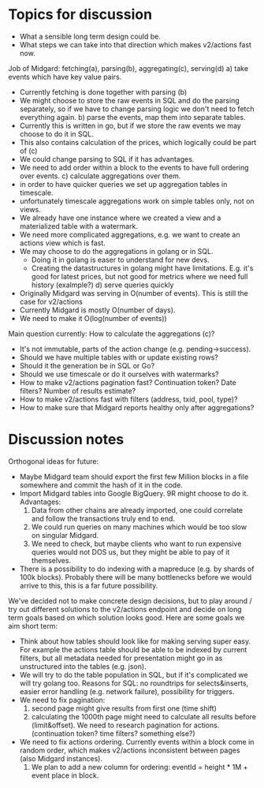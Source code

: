 # Topics for discussion
- What a sensible long term design could be.
- What steps we can take into that direction which makes v2/actions fast now.

Job of Midgard: fetching(a), parsing(b), aggregating(c), serving(d)
a) take events which have key value pairs.
* Currently fetching is done together with parsing (b)
* We might choose to store the raw events in SQL and do the parsing separately, so if we have to change
  parsing logic we don't need to fetch everything again.
  b) parse the events, map them into separate tables.
* Currently this is written in go, but if we store the raw events we may choose to do it in SQL.
* This also contains calculation of the prices, which logically could be part of (c)
* We could change parsing to SQL if it has advantages.
* We need to add order within a block to the events to have full ordering over events.
  c) calculate aggregations over them.
* in order to have quicker queries we set up aggregation tables in timescale.
* unfortunately timescale aggregations work on simple tables only, not on views.
* We already have one instance where we created a view and a materialized table with a watermark.
* We need more complicated aggregations, e.g. we want to create an actions view which is fast.
* We may choose to do the aggregations in golang or in SQL.
    - Doing it in golang is easer to understand for new devs.
    - Creating the datastructures in golang might have limitations. E.g. it's good for latest prices,
      but not good for metrics where we need full history (exalmple?)
      d) serve queries quickly
* Originally Midgard was serving in O(number of events). This is still the case for v2/actions
* Currently Midgard is mostly O(number of days).
* We need to make it O(log(number of events))

Main question currently: How to calculate the aggregations (c)?
* It's not immutable, parts of the action change (e.g. pending->success).
* Should we have multiple tables with or update existing rows?
* Should it the generation be in SQL or Go?
* Should we use timescale or do it ourselves with watermarks?
* How to make v2/actions pagination fast? Continuation token? Date filters? Number of results estimate?
* How to make v2/actions fast with filters (address, txid, pool, type)?
* How to make sure that Midgard reports healthy only after aggregations?

# Discussion notes

Orthogonal ideas for future:
* Maybe Midgard team should export the first few Million blocks in a file somewhere and commit the hash of
  it in the code.
* Import Midgard tables into Google BigQuery. 9R might choose to do it. Advantages:
    1) Data from other chains are already imported, one could correlate and follow the transactions
       truly end to end.
    2) We could run queries on many machines which would be too slow on singular Midgard.
    3) We need to check, but maybe clients who want to run expensive queries would not DOS us, but
       they might be able to pay of it themselves.
* There is a possibility to do indexing with a mapreduce (e.g. by shards of 100k blocks).
  Probably there will be many bottlenecks before we would arrive to this, this is a far future possibility.

We've decided not to make concrete design decisions, but to play around / try out different solutions
to the v2/actions endpoint and decide on long term goals based on which solution looks good.
Here are some goals we aim short term:
* Think about how tables should look like for making serving super easy. For example the
  actions table should be able to be indexed by current filters, but all metadata needed for
  presentation might go in as unstructured into the tables (e.g. json).
* We will try to do the table population in SQL, but if it's complicated we will try golang too.
  Reasons for SQL: no roundtrips for selects&inserts, easier error handling (e.g. network failure),
  possibility for triggers.
* We need to fix pagination:
    1) second page might give results from first one (time shift)
    2) calculating the 1000th page might need to calculate all results before (limit&offset).
       We need to research pagination for actions. (continuation token? time filters? something else?)
* We need to fix actions ordering. Currently events within a block come in random order,
  which makes v2/actions inconsistent between pages (also Midgard instances).
    1) We plan to add a new column for ordering:
       eventId = height * 1M + event place in block.